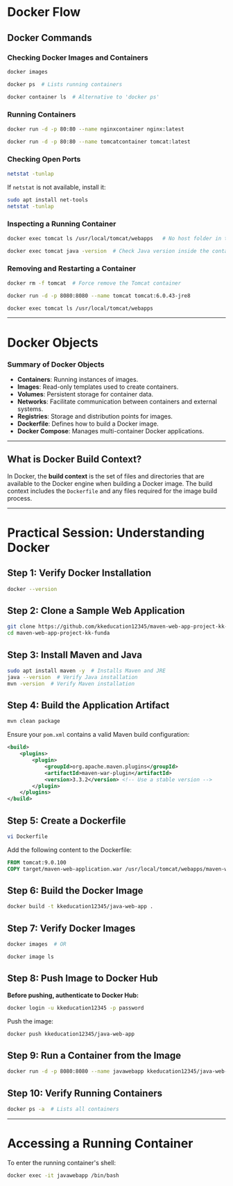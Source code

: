 # Docker Flow

## Docker Commands

### Checking Docker Images and Containers
```sh
docker images
```
```sh
docker ps  # Lists running containers
```
```sh
docker container ls  # Alternative to 'docker ps'
```

### Running Containers
```sh
docker run -d -p 80:80 --name nginxcontainer nginx:latest
```
```sh
docker run -d -p 80:80 --name tomcatcontainer tomcat:latest
```

### Checking Open Ports
```sh
netstat -tunlap
```
If `netstat` is not available, install it:
```sh
sudo apt install net-tools
netstat -tunlap
```

### Inspecting a Running Container
```sh
docker exec tomcat ls /usr/local/tomcat/webapps   # No host folder in the latest version
```
```sh
docker exec tomcat java -version  # Check Java version inside the container
```

### Removing and Restarting a Container
```sh
docker rm -f tomcat  # Force remove the Tomcat container
```
```sh
docker run -d -p 8080:8080 --name tomcat tomcat:6.0.43-jre8
```
```sh
docker exec tomcat ls /usr/local/tomcat/webapps
```

---

# Docker Objects

### Summary of Docker Objects
- **Containers**: Running instances of images.
- **Images**: Read-only templates used to create containers.
- **Volumes**: Persistent storage for container data.
- **Networks**: Facilitate communication between containers and external systems.
- **Registries**: Storage and distribution points for images.
- **Dockerfile**: Defines how to build a Docker image.
- **Docker Compose**: Manages multi-container Docker applications.

---

## What is Docker Build Context?
In Docker, the **build context** is the set of files and directories that are available to the Docker engine when building a Docker image. The build context includes the `Dockerfile` and any files required for the image build process.

---

# Practical Session: Understanding Docker

## Step 1: Verify Docker Installation
```sh
docker --version
```

## Step 2: Clone a Sample Web Application
```sh
git clone https://github.com/kkeducation12345/maven-web-app-project-kk-funda.git
cd maven-web-app-project-kk-funda
```

## Step 3: Install Maven and Java
```sh
sudo apt install maven -y  # Installs Maven and JRE
java --version  # Verify Java installation
mvn -version  # Verify Maven installation
```

## Step 4: Build the Application Artifact
```sh
mvn clean package
```
Ensure your `pom.xml` contains a valid Maven build configuration:
```xml
<build>
    <plugins>
        <plugin>
            <groupId>org.apache.maven.plugins</groupId>
            <artifactId>maven-war-plugin</artifactId>
            <version>3.3.2</version> <!-- Use a stable version -->
        </plugin>
    </plugins>
</build>
```

## Step 5: Create a Dockerfile
```sh
vi Dockerfile
```
Add the following content to the Dockerfile:
```dockerfile
FROM tomcat:9.0.100
COPY target/maven-web-application.war /usr/local/tomcat/webapps/maven-web-application.war
```

## Step 6: Build the Docker Image
```sh
docker build -t kkeducation12345/java-web-app .
```

## Step 7: Verify Docker Images
```sh
docker images  # OR
```
```sh
docker image ls
```

## Step 8: Push Image to Docker Hub
**Before pushing, authenticate to Docker Hub:**
```sh
docker login -u kkeducation12345 -p password
```
Push the image:
```sh
docker push kkeducation12345/java-web-app
```

## Step 9: Run a Container from the Image
```sh
docker run -d -p 8080:8080 --name javawebapp kkeducation12345/java-web-app
```

## Step 10: Verify Running Containers
```sh
docker ps -a  # Lists all containers
```

---

# Accessing a Running Container
To enter the running container's shell:
```sh
docker exec -it javawebapp /bin/bash
```

